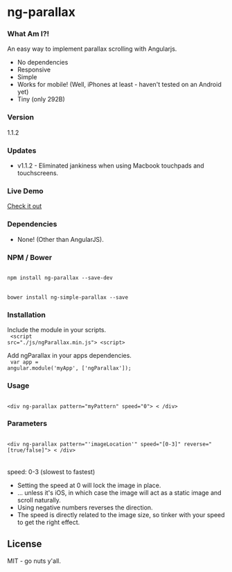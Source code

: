 # ng-parallax

### What Am I?!
An easy way to implement parallax scrolling with Angularjs.  
  - No dependencies
  - Responsive
  - Simple
  - Works for mobile!  (Well, iPhones at least - haven't tested on an Android yet)
  - Tiny (only 292B)

### Version
1.1.2

### Updates
 - v1.1.2 - Eliminated jankiness when using Macbook touchpads and touchscreens.

### Live Demo 
[Check it out](https://allenroyston.herokuapp.com/access/ng-parallax/index.html "Title")


### Dependencies
- None!  (Other than AngularJS).

### NPM / Bower
<code>
npm install ng-parallax --save-dev
</code>
<br>
<code>
bower install ng-simple-parallax --save
</code>

### Installation
Include the module in your scripts.<br>
<code>
&lt;script src="./js/ngParallax.min.js"&gt; &lt;script&gt;
</code>

Add ngParallax in your apps dependencies.<br> 
<code>
var app = angular.module('myApp', ['ngParallax']);
</code>

### Usage
<code>
&lt;div ng-parallax pattern="myPattern" speed="0"&gt; &lt; /div&gt; 
</code>

### Parameters
<code>
&lt;div ng-parallax pattern="'imageLocation'" speed="[0-3]" reverse="[true/false]"&gt; &lt; /div&gt; 
</code>
<br><br>
speed: 0-3              (slowest to fastest)<br>

<ul>
 <li>Setting the speed at 0 will lock the image in place.</li>
 <li> ... unless it's iOS, in which case the image will act as a static image and scroll naturally.</li>
 <li>Using negative numbers reverses the direction.</li>  
 <li>The speed is directly related to the image size, so tinker with your speed to get the right effect.</li>
</ul>


License
----

MIT - go nuts y'all.
